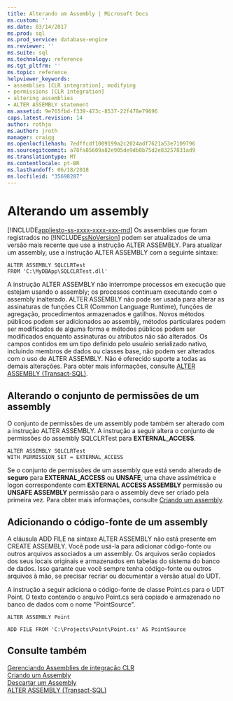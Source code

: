 ```yaml
---
title: Alterando um Assembly | Microsoft Docs
ms.custom: ''
ms.date: 03/14/2017
ms.prod: sql
ms.prod_service: database-engine
ms.reviewer: ''
ms.suite: sql
ms.technology: reference
ms.tgt_pltfrm: ''
ms.topic: reference
helpviewer_keywords:
- assemblies [CLR integration], modifying
- permissions [CLR integration]
- altering assemblies
- ALTER ASSEMBLY statement
ms.assetid: 9e765fbd-f339-473c-8537-22f478e79696
caps.latest.revision: 14
author: rothja
ms.author: jroth
manager: craigg
ms.openlocfilehash: 7edffcdf1009199a2c2024adf7621a53e7109796
ms.sourcegitcommit: a78fa85609a82e905de9db8b75d2e83257831ad9
ms.translationtype: MT
ms.contentlocale: pt-BR
ms.lasthandoff: 06/18/2018
ms.locfileid: "35698287"
---
```

# <a name="altering-an-assembly"></a>Alterando um assembly
[!INCLUDE[appliesto-ss-xxxx-xxxx-xxx-md](../../../includes/appliesto-ss-xxxx-xxxx-xxx-md.md)]
  Os assemblies que foram registrados no [!INCLUDE[ssNoVersion](../../../includes/ssnoversion-md.md)] podem ser atualizados de uma versão mais recente que use a instrução ALTER ASSEMBLY. Para atualizar um assembly, use a instrução ALTER ASSEMBLY com a seguinte sintaxe:  
  
```  
ALTER ASSEMBLY SQLCLRTest  
FROM 'C:\MyDBApp\SQLCLRTest.dll'  
```  
  
 A instrução ALTER ASSEMBLY não interrompe processos em execução que estejam usando o assembly; os processos continuam executando com o assembly inalterado. ALTER ASSEMBLY não pode ser usada para alterar as assinaturas de funções CLR (Common Language Runtime), funções de agregação, procedimentos armazenados e gatilhos. Novos métodos públicos podem ser adicionados ao assembly, métodos particulares podem ser modificados de alguma forma e métodos públicos podem ser modificados enquanto assinaturas ou atributos não são alterados. Os campos contidos em um tipo definido pelo usuário serializado nativo, incluindo membros de dados ou classes base, não podem ser alterados com o uso de ALTER ASSEMBLY. Não é oferecido suporte a todas as demais alterações. Para obter mais informações, consulte [ALTER ASSEMBLY &#40;Transact-SQL&#41;](../../../t-sql/statements/alter-assembly-transact-sql.md).  
  
## <a name="changing-the-permission-set-of-an-assembly"></a>Alterando o conjunto de permissões de um assembly  
 O conjunto de permissões de um assembly pode também ser alterado com a instrução ALTER ASSEMBLY. A instrução a seguir altera o conjunto de permissões do assembly SQLCLRTest para **EXTERNAL_ACCESS**.  
  
```  
ALTER ASSEMBLY SQLCLRTest  
WITH PERMISSION_SET = EXTERNAL_ACCESS   
```  
  
 Se o conjunto de permissões de um assembly que está sendo alterado de **seguro** para **EXTERNAL_ACCESS** ou **UNSAFE**, uma chave assimétrica e logon correspondente com  **EXTERNAL ACCESS ASSEMBLY** permissão ou **UNSAFE ASSEMBLY** permissão para o assembly deve ser criado pela primeira vez. Para obter mais informações, consulte [Criando um assembly](../../../relational-databases/clr-integration/assemblies/creating-an-assembly.md).  
  
## <a name="adding-the-source-code-of-an-assembly"></a>Adicionando o código-fonte de um assembly  
 A cláusula ADD FILE na sintaxe ALTER ASSEMBLY não está presente em CREATE ASSEMBLY. Você pode usá-la para adicionar código-fonte ou outros arquivos associados a um assembly. Os arquivos serão copiados dos seus locais originais e armazenados em tabelas do sistema do banco de dados. Isso garante que você sempre tenha código-fonte ou outros arquivos à mão, se precisar recriar ou documentar a versão atual do UDT.  
  
 A instrução a seguir adiciona o código-fonte de classe Point.cs para o UDT Point. O texto contendo o arquivo Point.cs será copiado e armazenado no banco de dados com o nome "PointSource".  
  
 `ALTER ASSEMBLY Point`  
  
 `ADD FILE FROM 'C:\Projects\Point\Point.cs' AS PointSource`  
  
## <a name="see-also"></a>Consulte também  
 [Gerenciando Assemblies de integração CLR](../../../relational-databases/clr-integration/assemblies/managing-clr-integration-assemblies.md)   
 [Criando um Assembly](../../../relational-databases/clr-integration/assemblies/creating-an-assembly.md)   
 [Descartar um Assembly](../../../relational-databases/clr-integration/assemblies/dropping-an-assembly.md)   
 [ALTER ASSEMBLY &#40;Transact-SQL&#41;](../../../t-sql/statements/alter-assembly-transact-sql.md)  
  
  
